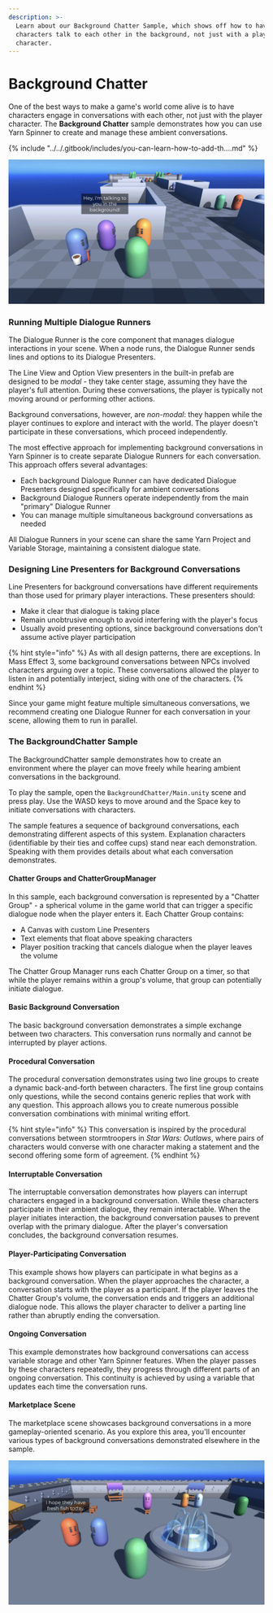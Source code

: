 ```yaml
---
description: >-
  Learn about our Background Chatter Sample, which shows off how to have your
  characters talk to each other in the background, not just with a player
  character.
---
```


# Background Chatter

One of the best ways to make a game's world come alive is to have characters engage in conversations with each other, not just with the player character. The **Background Chatter** sample demonstrates how you can use Yarn Spinner to create and manage these ambient conversations.

{% include "../../.gitbook/includes/you-can-learn-how-to-add-th....md" %}

![The background conversations sample.](../../.gitbook/assets/background-convos-main.jpg)

### Running Multiple Dialogue Runners

The Dialogue Runner is the core component that manages dialogue interactions in your scene. When a node runs, the Dialogue Runner sends lines and options to its Dialogue Presenters.&#x20;

The Line View and Option View presenters in the built-in prefab are designed to be _modal_ - they take center stage, assuming they have the player's full attention. During these conversations, the player is typically not moving around or performing other actions.

Background conversations, however, are _non-modal_: they happen while the player continues to explore and interact with the world. The player doesn't participate in these conversations, which proceed independently.

The most effective approach for implementing background conversations in Yarn Spinner is to create separate Dialogue Runners for each conversation. This approach offers several advantages:

* Each background Dialogue Runner can have dedicated Dialogue Presenters designed specifically for ambient conversations
* Background Dialogue Runners operate independently from the main "primary" Dialogue Runner
* You can manage multiple simultaneous background conversations as needed

All Dialogue Runners in your scene can share the same Yarn Project and Variable Storage, maintaining a consistent dialogue state.

### Designing Line Presenters for Background Conversations

Line Presenters for background conversations have different requirements than those used for primary player interactions. These presenters should:

* Make it clear that dialogue is taking place
* Remain unobtrusive enough to avoid interfering with the player's focus
* Usually avoid presenting options, since background conversations don't assume active player participation

{% hint style="info" %}
As with all design patterns, there are exceptions. In Mass Effect 3, some background conversations between NPCs involved characters arguing over a topic. These conversations allowed the player to listen in and potentially interject, siding with one of the characters.
{% endhint %}

Since your game might feature multiple simultaneous conversations, we recommend creating one Dialogue Runner for each conversation in your scene, allowing them to run in parallel.

### The BackgroundChatter Sample

The BackgroundChatter sample demonstrates how to create an environment where the player can move freely while hearing ambient conversations in the background.

To play the sample, open the `BackgroundChatter/Main.unity` scene and press play. Use the WASD keys to move around and the Space key to initiate conversations with characters.

The sample features a sequence of background conversations, each demonstrating different aspects of this system. Explanation characters (identifiable by their ties and coffee cups) stand near each demonstration. Speaking with them provides details about what each conversation demonstrates.

#### Chatter Groups and ChatterGroupManager

In this sample, each background conversation is represented by a "Chatter Group" - a spherical volume in the game world that can trigger a specific dialogue node when the player enters it. Each Chatter Group contains:

* A Canvas with custom Line Presenters
* Text elements that float above speaking characters
* Player position tracking that cancels dialogue when the player leaves the volume

The Chatter Group Manager runs each Chatter Group on a timer, so that while the player remains within a group's volume, that group can potentially initiate dialogue.

#### Basic Background Conversation

The basic background conversation demonstrates a simple exchange between two characters. This conversation runs normally and cannot be interrupted by player actions.

#### Procedural Conversation

The procedural conversation demonstrates using two line groups to create a dynamic back-and-forth between characters. The first line group contains only questions, while the second contains generic replies that work with any question. This approach allows you to create numerous possible conversation combinations with minimal writing effort.

{% hint style="info" %}
This conversation is inspired by the procedural conversations between stormtroopers in _Star Wars: Outlaws_, where pairs of characters would converse with one character making a statement and the second offering some form of agreement.
{% endhint %}

#### Interruptable Conversation

The interruptable conversation demonstrates how players can interrupt characters engaged in a background conversation. While these characters participate in their ambient dialogue, they remain interactable. When the player initiates interaction, the background conversation pauses to prevent overlap with the primary dialogue. After the player's conversation concludes, the background conversation resumes.

#### Player-Participating Conversation

This example shows how players can participate in what begins as a background conversation. When the player approaches the character, a conversation starts with the player as a participant. If the player leaves the Chatter Group's volume, the conversation ends and triggers an additional dialogue node. This allows the player character to deliver a parting line rather than abruptly ending the conversation.

#### Ongoing Conversation

This example demonstrates how background conversations can access variable storage and other Yarn Spinner features. When the player passes by these characters repeatedly, they progress through different parts of an ongoing conversation. This continuity is achieved by using a variable that updates each time the conversation runs.

#### Marketplace Scene

The marketplace scene showcases background conversations in a more gameplay-oriented scenario. As you explore this area, you'll encounter various types of background conversations demonstrated elsewhere in the sample.

![The marketplace scene.](../../.gitbook/assets/background-convos-marketplace.jpg)
